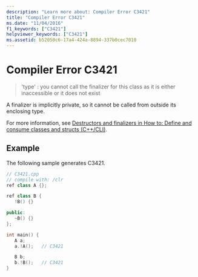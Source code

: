 ```yaml
---
description: "Learn more about: Compiler Error C3421"
title: "Compiler Error C3421"
ms.date: "11/04/2016"
f1_keywords: ["C3421"]
helpviewer_keywords: ["C3421"]
ms.assetid: b52050c6-17a4-424a-8894-337b0cec7010
---
```

# Compiler Error C3421

> 'type' : you cannot call the finalizer for this class as it is either inaccessible or it does not exist

A finalizer is implicitly private, so it cannot be called from outside its enclosing type.

For more information, see [Destructors and finalizers in How to: Define and consume classes and structs (C++/CLI)](../../dotnet/how-to-define-and-consume-classes-and-structs-cpp-cli.md#BKMK_Destructors_and_finalizers).

## Example

The following sample generates C3421.

```cpp
// C3421.cpp
// compile with: /clr
ref class A {};

ref class B {
   !B() {}

public:
   ~B() {}
};

int main() {
   A a;
   a.!A();   // C3421

   B b;
   b.!B();   // C3421
}
```

